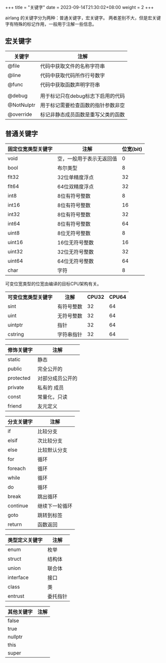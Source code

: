 +++
title = "关键字"
date = 2023-09-14T21:30:02+08:00
weight = 2
+++

airlang 的关键字分为两种：普通关键字，宏关键字。
两者差别不大，但是宏关键字有特殊的标记作用，一般用于注解一些信息。

## 宏关键字
关键字|注解|
---|---|
@file | 代码中获取文件的名称字符串
@line | 代码中获取代码所作行号数字
@func | 代码中获取函数声明字符串
||
@debug | 用于标记只在debug标志下启用的代码
@NotNulptr | 用于标记需要检查函数的指针参数非空
@override | 标记非静态成员函数是重写父类的函数

## 普通关键字

固定位宽类型关键字|注解|位宽(bit)|
---|---|---|
void | 空，一般用于表示无返回值 | 0
bool | 布尔类型  | 8
flt32 | 32位单精度浮点 | 32
flt64 | 64位双精度浮点 | 32
int8 | 8位有符号整数    | 8
int16| 8位有符号整数    | 16
int32| 8位有符号整数    | 32
int64| 8位有符号整数    | 64
uint8| 8位无符号整数    | 8
uint16| 16位无符号整数    | 16
uint32| 32位无符号整数    | 32
uint64| 64位无符号整数    | 64
char | 字符    | 8

可变位宽类型的位宽由编译的目标CPU架构有关。
<table>
    <th>可变位宽类型关键字</th><th>注解</th><th>CPU32</th><th>CPU64</th>
    <tr>
    <td>sint</td><td>有符号整数 </td><td>32</td><td>64</td>
    </tr>
    <tr>
    <td>uint</td><td>无符号整数 </td><td>32</td><td>64</td>
    </tr>
    <tr>
    <td>uintptr</td><td>指针 </td><td>32</td><td>64</td>
    </tr>
    <tr>
    <td>cstring</td><td>字符串指针 </td><td>32</td><td>64</td>
    </tr>
</table>


修饰关键字|注解|
---|---|
static | 静态
public | 完全公开的
protected | 对部分成员公开的
private | 私有的 成员
const | 常量化，只读
friend| 友元定义

分支关键字|注解
---|---|
if | 比较分支
elsif| 次比较分支
else| 比较默认分支
for| 循环
foreach| 循环
while|循环
do|循环
break|跳出循环
continue|继续下一轮循环
goto|跳转到标签
return|函数返回

类型定义关键字|注解
---|---|
enum|枚举
struct|结构体
union|联合体
interface|接口
class|类
entrust|委托指针

其他关键字|注解
---|---|
false|
true|
nullptr|
this|
super|


